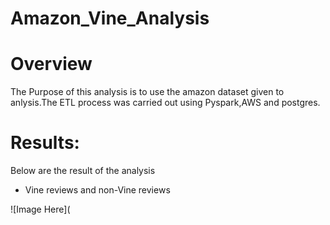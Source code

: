 # Amazon_Vine_Analysis

# Overview
The Purpose of this analysis is to use the amazon dataset given to anlysis.The ETL process was carried out using Pyspark,AWS and postgres.

# Results:
Below are the result of the analysis
 * Vine reviews and non-Vine reviews 

![Image Here](

